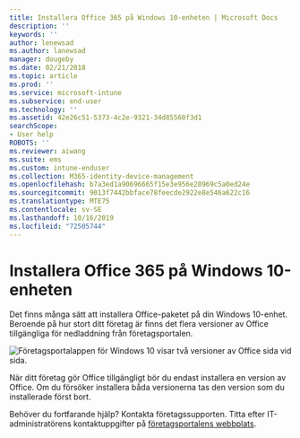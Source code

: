 ```yaml
---
title: Installera Office 365 på Windows 10-enheten | Microsoft Docs
description: ''
keywords: ''
author: lenewsad
ms.author: lanewsad
manager: dougeby
ms.date: 02/21/2018
ms.topic: article
ms.prod: ''
ms.service: microsoft-intune
ms.subservice: end-user
ms.technology: ''
ms.assetid: 42e26c51-5373-4c2e-9321-34d85560f3d1
searchScope:
- User help
ROBOTS: ''
ms.reviewer: aiwang
ms.suite: ems
ms.custom: intune-enduser
ms.collection: M365-identity-device-management
ms.openlocfilehash: b7a3ed1a90696665f15e3e956e28969c5a0ed24e
ms.sourcegitcommit: 9013f7442bbface78feecde2922e8e546a622c16
ms.translationtype: MTE75
ms.contentlocale: sv-SE
ms.lasthandoff: 10/16/2019
ms.locfileid: "72505744"
---
```

# <a name="installing-office-365-on-your-windows-10-device"></a>Installera Office 365 på Windows 10-enheten

Det finns många sätt att installera Office-paketet på din Windows 10-enhet. Beroende på hur stort ditt företag är finns det flera versioner av Office tillgängliga för nedladdning från företagsportalen.

![Företagsportalappen för Windows 10 visar två versioner av Office sida vid sida.](./media/multiple-office-installs-cp-win10.png)

När ditt företag gör Office tillgängligt bör du endast installera en version av Office. Om du försöker installera båda versionerna tas den version som du installerade först bort.

Behöver du fortfarande hjälp? Kontakta företagssupporten. Titta efter IT-administratörens kontaktuppgifter på [företagsportalens webbplats](https://go.microsoft.com/fwlink/?linkid=2010980).
